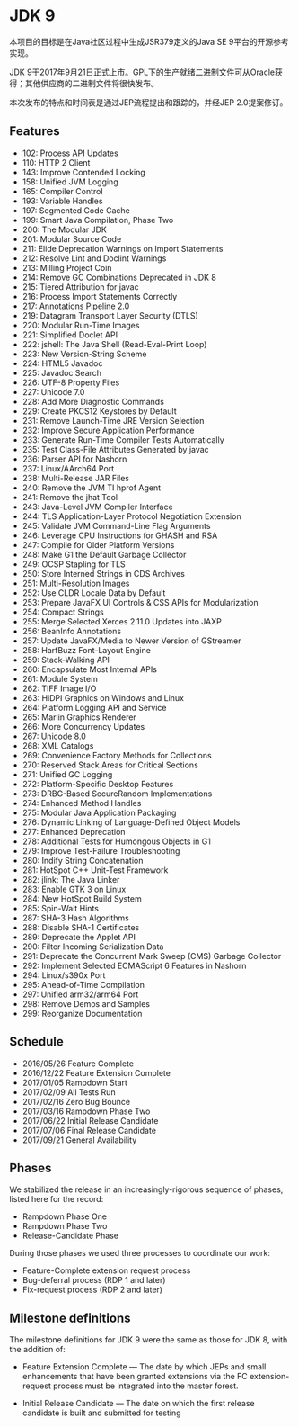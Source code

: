 # JDK 9

本项目的目标是在Java社区过程中生成JSR379定义的Java SE 9平台的开源参考实现。

JDK 9于2017年9月21日正式上市。GPL下的生产就绪二进制文件可从Oracle获得；其他供应商的二进制文件将很快发布。

本次发布的特点和时间表是通过JEP流程提出和跟踪的，并经JEP 2.0提案修订。


## Features
+ 102: Process API Updates
+ 110: HTTP 2 Client
+ 143: Improve Contended Locking
+ 158: Unified JVM Logging
+ 165: Compiler Control
+ 193: Variable Handles
+ 197: Segmented Code Cache
+ 199: Smart Java Compilation, Phase Two
+ 200: The Modular JDK
+ 201: Modular Source Code
+ 211: Elide Deprecation Warnings on Import Statements
+ 212: Resolve Lint and Doclint Warnings
+ 213: Milling Project Coin
+ 214: Remove GC Combinations Deprecated in JDK 8
+ 215: Tiered Attribution for javac
+ 216: Process Import Statements Correctly
+ 217: Annotations Pipeline 2.0
+ 219: Datagram Transport Layer Security (DTLS)
+ 220: Modular Run-Time Images
+ 221: Simplified Doclet API
+ 222: jshell: The Java Shell (Read-Eval-Print Loop)
+ 223: New Version-String Scheme
+ 224: HTML5 Javadoc
+ 225: Javadoc Search
+ 226: UTF-8 Property Files
+ 227: Unicode 7.0
+ 228: Add More Diagnostic Commands
+ 229: Create PKCS12 Keystores by Default
+ 231: Remove Launch-Time JRE Version Selection
+ 232: Improve Secure Application Performance
+ 233: Generate Run-Time Compiler Tests Automatically
+ 235: Test Class-File Attributes Generated by javac
+ 236: Parser API for Nashorn
+ 237: Linux/AArch64 Port
+ 238: Multi-Release JAR Files
+ 240: Remove the JVM TI hprof Agent
+ 241: Remove the jhat Tool
+ 243: Java-Level JVM Compiler Interface
+ 244: TLS Application-Layer Protocol Negotiation Extension
+ 245: Validate JVM Command-Line Flag Arguments
+ 246: Leverage CPU Instructions for GHASH and RSA
+ 247: Compile for Older Platform Versions
+ 248: Make G1 the Default Garbage Collector
+ 249: OCSP Stapling for TLS
+ 250: Store Interned Strings in CDS Archives
+ 251: Multi-Resolution Images
+ 252: Use CLDR Locale Data by Default
+ 253: Prepare JavaFX UI Controls & CSS APIs for Modularization
+ 254: Compact Strings
+ 255: Merge Selected Xerces 2.11.0 Updates into JAXP
+ 256: BeanInfo Annotations
+ 257: Update JavaFX/Media to Newer Version of GStreamer
+ 258: HarfBuzz Font-Layout Engine
+ 259: Stack-Walking API
+ 260: Encapsulate Most Internal APIs
+ 261: Module System
+ 262: TIFF Image I/O
+ 263: HiDPI Graphics on Windows and Linux
+ 264: Platform Logging API and Service
+ 265: Marlin Graphics Renderer
+ 266: More Concurrency Updates
+ 267: Unicode 8.0
+ 268: XML Catalogs
+ 269: Convenience Factory Methods for Collections
+ 270: Reserved Stack Areas for Critical Sections
+ 271: Unified GC Logging
+ 272: Platform-Specific Desktop Features
+ 273: DRBG-Based SecureRandom Implementations
+ 274: Enhanced Method Handles
+ 275: Modular Java Application Packaging
+ 276: Dynamic Linking of Language-Defined Object Models
+ 277: Enhanced Deprecation
+ 278: Additional Tests for Humongous Objects in G1
+ 279: Improve Test-Failure Troubleshooting
+ 280: Indify String Concatenation
+ 281: HotSpot C++ Unit-Test Framework
+ 282: jlink: The Java Linker
+ 283: Enable GTK 3 on Linux
+ 284: New HotSpot Build System
+ 285: Spin-Wait Hints
+ 287: SHA-3 Hash Algorithms
+ 288: Disable SHA-1 Certificates
+ 289: Deprecate the Applet API
+ 290: Filter Incoming Serialization Data
+ 291: Deprecate the Concurrent Mark Sweep (CMS) Garbage Collector
+ 292: Implement Selected ECMAScript 6 Features in Nashorn
+ 294: Linux/s390x Port
+ 295: Ahead-of-Time Compilation
+ 297: Unified arm32/arm64 Port
+ 298: Remove Demos and Samples
+ 299: Reorganize Documentation

## Schedule
+ 2016/05/26		Feature Complete
+ 2016/12/22		Feature Extension Complete
+ 2017/01/05		Rampdown Start
+ 2017/02/09		All Tests Run
+ 2017/02/16		Zero Bug Bounce
+ 2017/03/16		Rampdown Phase Two
+ 2017/06/22		Initial Release Candidate
+ 2017/07/06		Final Release Candidate
+ 2017/09/21		General Availability

## Phases

We stabilized the release in an increasingly-rigorous sequence of phases, listed here for the record:

+ Rampdown Phase One
+ Rampdown Phase Two
+ Release-Candidate Phase

During those phases we used three processes to coordinate our work:

+ Feature-Complete extension request process
+ Bug-deferral process (RDP 1 and later)
+ Fix-request process (RDP 2 and later)

## Milestone definitions

The milestone definitions for JDK 9 were the same as those for JDK 8, with the addition of:

+ Feature Extension Complete — The date by which JEPs and small enhancements that have been granted extensions via the FC extension-request process must be integrated into the master forest.

+ Initial Release Candidate — The date on which the first release candidate is built and submitted for testing